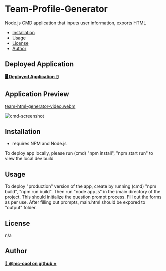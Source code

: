 # Team-Profile-Generator
Node.js CMD application that inputs user information, exports HTML


- [Installation](#installation)
- [Usage](#usage)
- [License](#license)
- [Author](#author)

## Deployed Application
**[🖥️ Deployed Application 🖱️](https://react-portfolio-mccool.herokuapp.com/)**


## Application Preview
[team-html-generator-video.webm](https://user-images.githubusercontent.com/101916187/198900062-e7de3a6e-097b-49ed-8bef-89c63c3ba66b.webm)

![cmd-screenshot](https://user-images.githubusercontent.com/101916187/198900056-d65393bb-ec94-4613-aefe-3a5f5e9e8a9d.png)

## Installation
* requires NPM and Node.js

To deploy app locally, please run (cmd) "npm install", "npm start run" to view the local dev build

## Usage
To deploy "production" version of the app, create by running (cmd) "npm build", "npm run build". Then run "node app.js" in the /main directory of the project. This should initialize the question prompt process. Fill out the forms as per use. After filling out prompts, main.html should be expored to "output" folder.

## License
n/a

## Author
**[🐉 @mc-cool on github ⭐](https://github.com/m-ccool)**

